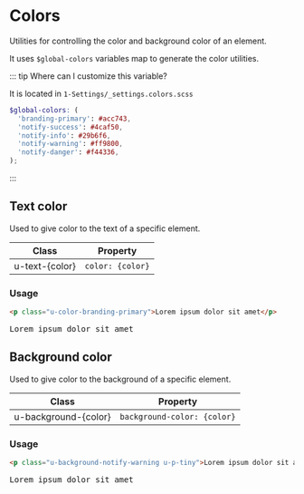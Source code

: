# Colors

Utilities for controlling the color and background color of an element.

It uses `$global-colors` variables map to generate the color utilities.

::: tip Where can I customize this variable?

It is located in `1-Settings/_settings.colors.scss`

```scss
$global-colors: (
  'branding-primary': #acc743,
  'notify-success': #4caf50,
  'notify-info': #29b6f6,
  'notify-warning': #ff9800,
  'notify-danger': #f44336,
);
```

:::

## Text color

Used to give color to the text of a specific element.

| Class          | Property         |
| -------------- | ---------------- |
| u-text-{color} | `color: {color}` |

### Usage

```html
<p class="u-color-branding-primary">Lorem ipsum dolor sit amet</p>
```

<pre class="u-color-branding-primary">
Lorem ipsum dolor sit amet
</pre>

## Background color

Used to give color to the background of a specific element.

| Class                | Property                    |
| -------------------- | --------------------------- |
| u-background-{color} | `background-color: {color}` |

### Usage

```html
<p class="u-background-notify-warning u-p-tiny">Lorem ipsum dolor sit amet</p>
```

<pre class="u-background-notify-warning u-p-tiny">
Lorem ipsum dolor sit amet
</pre>
